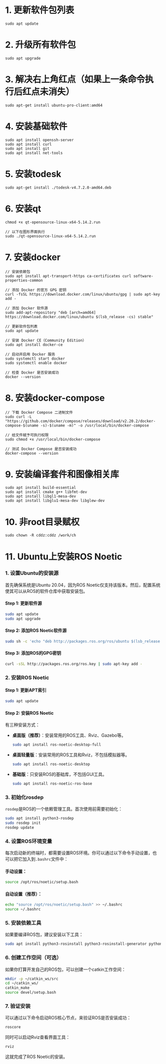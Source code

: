 # 1. 更新软件包列表
```
sudo apt update
```

# 2. 升级所有软件包
```
sudo apt upgrade
```

# 3. 解决右上角红点（如果上一条命令执行后红点未消失）
```
sudo apt-get install ubuntu-pro-client:amd64
```

# 4. 安装基础软件
```
sudo apt install openssh-server
sudo apt install curl
sudo apt install git
sudo apt install net-tools
```

# 5. 安装todesk
```
sudo apt-get install ./todesk-v4.7.2.0-amd64.deb
```

# 6. 安装qt
```
chmod +x qt-opensource-linux-x64-5.14.2.run
```

```
// 以下在图形界面执行
sudo ./qt-opensource-linux-x64-5.14.2.run
```

# 7. 安装docker
```
// 安装依赖包
sudo apt install apt-transport-https ca-certificates curl software-properties-common
```

```
// 添加 Docker 的官方 GPG 密钥
curl -fsSL https://download.docker.com/linux/ubuntu/gpg | sudo apt-key add -
```

```
// 添加 Docker 软件源
sudo add-apt-repository "deb [arch=amd64] https://download.docker.com/linux/ubuntu $(lsb_release -cs) stable"
```

```
// 更新软件包列表
sudo apt update
```

```
// 安装 Docker CE（Community Edition）
sudo apt install docker-ce
```

```
// 启动并启用 Docker 服务
sudo systemctl start docker
sudo systemctl enable docker
```

```
// 检查 Docker 是否安装成功
docker --version
```

# 8. 安装docker-compose
```
// 下载 Docker Compose 二进制文件
sudo curl -L "https://github.com/docker/compose/releases/download/v2.20.2/docker-compose-$(uname -s)-$(uname -m)" -o /usr/local/bin/docker-compose
```

```
// 给文件赋予可执行权限
sudo chmod +x /usr/local/bin/docker-compose
```

```
// 测试 Docker Compose 是否安装成功
docker-compose --version
```

# 9. 安装编译套件和图像相关库
```
sudo apt install build-essential
sudo apt install cmake g++ libfmt-dev
sudo apt install libgl1-mesa-dev
sudo apt install libglu1-mesa-dev libglew-dev
```

# 10. 非root目录赋权
```
sudo chown -R cddz:cddz /work/ch
```

# 11. Ubuntu上安装ROS Noetic

### 1. **设置Ubuntu的安装源**

首先确保系统是Ubuntu 20.04，因为ROS Noetic仅支持该版本。然后，配置系统使其可以从ROS的软件仓库中获取安装包。

#### Step 1: 更新软件源
```bash
sudo apt update
sudo apt upgrade
```

#### Step 2: 添加ROS Noetic软件源

```bash
sudo sh -c 'echo "deb http://packages.ros.org/ros/ubuntu $(lsb_release -sc) main" > /etc/apt/sources.list.d/ros-noetic.list'
```

#### Step 3: 添加ROS的GPG密钥

```bash
curl -sSL http://packages.ros.org/ros.key | sudo apt-key add -
```

### 2. **安装ROS Noetic**

#### Step 1: 更新APT索引

```bash
sudo apt update
```

#### Step 2: 安装ROS Noetic

有三种安装方式：

- **桌面版（推荐）**：安装常用的ROS工具、Rviz、Gazebo等。
  ```bash
  sudo apt install ros-noetic-desktop-full
  ```

- **桌面轻量版**：安装常用的ROS工具和Rviz，不包括模拟器等。
  ```bash
  sudo apt install ros-noetic-desktop
  ```

- **基础版**：只安装ROS的基础库，不包括GUI工具。
  ```bash
  sudo apt install ros-noetic-ros-base
  ```

### 3. **初始化rosdep**

`rosdep`是ROS的一个依赖管理工具。首次使用前需要初始化：

```bash
sudo apt install python3-rosdep
sudo rosdep init
rosdep update
```

### 4. **设置ROS环境变量**

每次启动新的终端时，都需要设置ROS环境。你可以通过以下命令手动设置，也可以把它加入到`.bashrc`文件中：

#### 手动设置：
```bash
source /opt/ros/noetic/setup.bash
```

#### 自动设置（推荐）：
```bash
echo "source /opt/ros/noetic/setup.bash" >> ~/.bashrc
source ~/.bashrc
```

### 5. **安装依赖工具**

如果要编译ROS包，建议安装以下工具：

```bash
sudo apt install python3-rosinstall python3-rosinstall-generator python3-wstool build-essential
```

### 6. **创建工作空间（可选）**

如果你打算开发自己的ROS包，可以创建一个catkin工作空间：

```bash
mkdir -p ~/catkin_ws/src
cd ~/catkin_ws/
catkin_make
source devel/setup.bash
```

### 7. **验证安装**

可以通过以下命令启动ROS核心节点，来验证ROS是否安装成功：

```bash
roscore
```

同时可以启动Rviz查看界面工具：

```bash
rviz
```

这就完成了ROS Noetic的安装。
